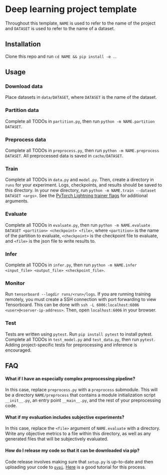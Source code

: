 # Deep learning project template

Throughout this template, `NAME` is used to refer to the name of the project
and `DATASET` is used to refer to the name of a dataset.


## Installation

Clone this repo and run `cd NAME && pip install -e .`.

## Usage

### Download data

Place datasets in `data/DATASET`, where `DATASET` is the name of the dataset.


### Partition data

Complete all TODOs in `partition.py`, then run `python -m NAME.partition
DATASET`.


### Preprocess data

Complete all TODOs in `preprocess.py`, then run `python -m NAME.preprocess
DATASET`. All preprocessed data is saved in `cache/DATASET`.


### Train

Complete all TODOs in `data.py` and `model.py`. Then, create a directory in
`runs` for your experiment. Logs, checkpoints, and results should be saved to
this directory. In your new directory, run `python -m NAME.train --dataset
DATASET <args>`. See the [PyTorch Lightning trainer flags](https://pytorch-lightning.readthedocs.io/en/stable/trainer.html#trainer-flags)
for additional arguments.


### Evaluate

Complete all TODOs in `evaluate.py`, then run `python -m NAME.evaluate DATASET
<partition> <checkpoint> <file>`, where `<partition>` is the name of the
partition to evaluate, `<checkpoint>` is the checkpoint file to evaluate, and
`<file>` is the json file to write results to.


### Infer

Complete all TODOs in `infer.py`, then run `python -m NAME.infer
<input_file> <output_file> <checkpoint_file>`.


### Monitor

Run `tensorboard --logdir runs/<run>/logs`. If you are running training
remotely, you must create a SSH connection with port forwarding to view
Tensorboard. This can be done with `ssh -L 6006:localhost:6006
<user>@<server-ip-address>`. Then, open `localhost:6006` in your browser.


### Test

Tests are written using `pytest`. Run `pip install pytest` to install pytest.
Complete all TODOs in `test_model.py` and `test_data.py`, then run `pytest`.
Adding project-specific tests for preprocessing and inference is encouraged.


## FAQ

#### What if I have an especially complex preprocessing pipeline?

In this case, replace `preprocess.py` with a `preprocess` submodule. This will
be a directory `NAME/preprocess` that contains a module initialization script
`__init__.py`, an entry point `__main__.py`, and the rest of your preprocessing
code.


#### What if my evaluation includes subjective experiments?

In this case, replace the `<file>` argument of `NAME.evaluate` with a
directory. Write any objective metrics to a file within this directory, as well
as any generated files that will be subjectively evaluated.


#### How do I release my code so that it can be downloaded via pip?

Code release involves making sure that `setup.py` is up-to-date and then
uploading your code to [`pypi`](https://www.pypi.org).
[Here](https://packaging.python.org/tutorials/packaging-projects/) is a good
tutorial for this process.
